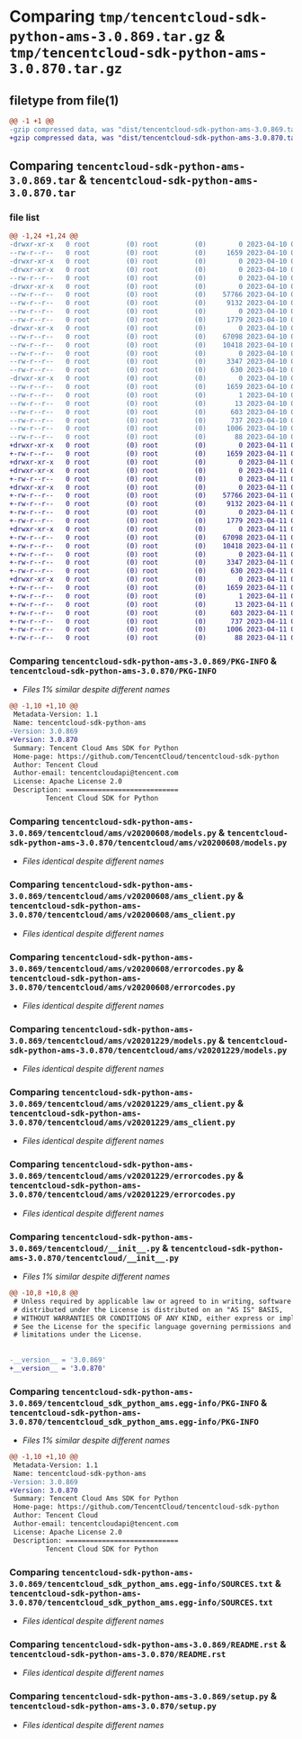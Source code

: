 # Comparing `tmp/tencentcloud-sdk-python-ams-3.0.869.tar.gz` & `tmp/tencentcloud-sdk-python-ams-3.0.870.tar.gz`

## filetype from file(1)

```diff
@@ -1 +1 @@
-gzip compressed data, was "dist/tencentcloud-sdk-python-ams-3.0.869.tar", last modified: Mon Apr 10 02:53:38 2023, max compression
+gzip compressed data, was "dist/tencentcloud-sdk-python-ams-3.0.870.tar", last modified: Tue Apr 11 03:19:05 2023, max compression
```

## Comparing `tencentcloud-sdk-python-ams-3.0.869.tar` & `tencentcloud-sdk-python-ams-3.0.870.tar`

### file list

```diff
@@ -1,24 +1,24 @@
-drwxr-xr-x   0 root         (0) root         (0)        0 2023-04-10 02:53:38.000000 tencentcloud-sdk-python-ams-3.0.869/
--rw-r--r--   0 root         (0) root         (0)     1659 2023-04-10 02:53:38.000000 tencentcloud-sdk-python-ams-3.0.869/PKG-INFO
-drwxr-xr-x   0 root         (0) root         (0)        0 2023-04-10 02:53:38.000000 tencentcloud-sdk-python-ams-3.0.869/tencentcloud/
-drwxr-xr-x   0 root         (0) root         (0)        0 2023-04-10 02:53:38.000000 tencentcloud-sdk-python-ams-3.0.869/tencentcloud/ams/
--rw-r--r--   0 root         (0) root         (0)        0 2023-04-10 02:53:38.000000 tencentcloud-sdk-python-ams-3.0.869/tencentcloud/ams/__init__.py
-drwxr-xr-x   0 root         (0) root         (0)        0 2023-04-10 02:53:38.000000 tencentcloud-sdk-python-ams-3.0.869/tencentcloud/ams/v20200608/
--rw-r--r--   0 root         (0) root         (0)    57766 2023-04-10 02:53:38.000000 tencentcloud-sdk-python-ams-3.0.869/tencentcloud/ams/v20200608/models.py
--rw-r--r--   0 root         (0) root         (0)     9132 2023-04-10 02:53:38.000000 tencentcloud-sdk-python-ams-3.0.869/tencentcloud/ams/v20200608/ams_client.py
--rw-r--r--   0 root         (0) root         (0)        0 2023-04-10 02:53:38.000000 tencentcloud-sdk-python-ams-3.0.869/tencentcloud/ams/v20200608/__init__.py
--rw-r--r--   0 root         (0) root         (0)     1779 2023-04-10 02:53:38.000000 tencentcloud-sdk-python-ams-3.0.869/tencentcloud/ams/v20200608/errorcodes.py
-drwxr-xr-x   0 root         (0) root         (0)        0 2023-04-10 02:53:38.000000 tencentcloud-sdk-python-ams-3.0.869/tencentcloud/ams/v20201229/
--rw-r--r--   0 root         (0) root         (0)    67098 2023-04-10 02:53:38.000000 tencentcloud-sdk-python-ams-3.0.869/tencentcloud/ams/v20201229/models.py
--rw-r--r--   0 root         (0) root         (0)    10418 2023-04-10 02:53:38.000000 tencentcloud-sdk-python-ams-3.0.869/tencentcloud/ams/v20201229/ams_client.py
--rw-r--r--   0 root         (0) root         (0)        0 2023-04-10 02:53:38.000000 tencentcloud-sdk-python-ams-3.0.869/tencentcloud/ams/v20201229/__init__.py
--rw-r--r--   0 root         (0) root         (0)     3347 2023-04-10 02:53:38.000000 tencentcloud-sdk-python-ams-3.0.869/tencentcloud/ams/v20201229/errorcodes.py
--rw-r--r--   0 root         (0) root         (0)      630 2023-04-10 02:53:38.000000 tencentcloud-sdk-python-ams-3.0.869/tencentcloud/__init__.py
-drwxr-xr-x   0 root         (0) root         (0)        0 2023-04-10 02:53:38.000000 tencentcloud-sdk-python-ams-3.0.869/tencentcloud_sdk_python_ams.egg-info/
--rw-r--r--   0 root         (0) root         (0)     1659 2023-04-10 02:53:38.000000 tencentcloud-sdk-python-ams-3.0.869/tencentcloud_sdk_python_ams.egg-info/PKG-INFO
--rw-r--r--   0 root         (0) root         (0)        1 2023-04-10 02:53:38.000000 tencentcloud-sdk-python-ams-3.0.869/tencentcloud_sdk_python_ams.egg-info/dependency_links.txt
--rw-r--r--   0 root         (0) root         (0)       13 2023-04-10 02:53:38.000000 tencentcloud-sdk-python-ams-3.0.869/tencentcloud_sdk_python_ams.egg-info/top_level.txt
--rw-r--r--   0 root         (0) root         (0)      603 2023-04-10 02:53:38.000000 tencentcloud-sdk-python-ams-3.0.869/tencentcloud_sdk_python_ams.egg-info/SOURCES.txt
--rw-r--r--   0 root         (0) root         (0)      737 2023-04-10 02:53:38.000000 tencentcloud-sdk-python-ams-3.0.869/README.rst
--rw-r--r--   0 root         (0) root         (0)     1006 2023-04-10 02:53:38.000000 tencentcloud-sdk-python-ams-3.0.869/setup.py
--rw-r--r--   0 root         (0) root         (0)       88 2023-04-10 02:53:38.000000 tencentcloud-sdk-python-ams-3.0.869/setup.cfg
+drwxr-xr-x   0 root         (0) root         (0)        0 2023-04-11 03:19:05.000000 tencentcloud-sdk-python-ams-3.0.870/
+-rw-r--r--   0 root         (0) root         (0)     1659 2023-04-11 03:19:05.000000 tencentcloud-sdk-python-ams-3.0.870/PKG-INFO
+drwxr-xr-x   0 root         (0) root         (0)        0 2023-04-11 03:19:05.000000 tencentcloud-sdk-python-ams-3.0.870/tencentcloud/
+drwxr-xr-x   0 root         (0) root         (0)        0 2023-04-11 03:19:05.000000 tencentcloud-sdk-python-ams-3.0.870/tencentcloud/ams/
+-rw-r--r--   0 root         (0) root         (0)        0 2023-04-11 03:19:05.000000 tencentcloud-sdk-python-ams-3.0.870/tencentcloud/ams/__init__.py
+drwxr-xr-x   0 root         (0) root         (0)        0 2023-04-11 03:19:05.000000 tencentcloud-sdk-python-ams-3.0.870/tencentcloud/ams/v20200608/
+-rw-r--r--   0 root         (0) root         (0)    57766 2023-04-11 03:19:05.000000 tencentcloud-sdk-python-ams-3.0.870/tencentcloud/ams/v20200608/models.py
+-rw-r--r--   0 root         (0) root         (0)     9132 2023-04-11 03:19:05.000000 tencentcloud-sdk-python-ams-3.0.870/tencentcloud/ams/v20200608/ams_client.py
+-rw-r--r--   0 root         (0) root         (0)        0 2023-04-11 03:19:05.000000 tencentcloud-sdk-python-ams-3.0.870/tencentcloud/ams/v20200608/__init__.py
+-rw-r--r--   0 root         (0) root         (0)     1779 2023-04-11 03:19:05.000000 tencentcloud-sdk-python-ams-3.0.870/tencentcloud/ams/v20200608/errorcodes.py
+drwxr-xr-x   0 root         (0) root         (0)        0 2023-04-11 03:19:05.000000 tencentcloud-sdk-python-ams-3.0.870/tencentcloud/ams/v20201229/
+-rw-r--r--   0 root         (0) root         (0)    67098 2023-04-11 03:19:05.000000 tencentcloud-sdk-python-ams-3.0.870/tencentcloud/ams/v20201229/models.py
+-rw-r--r--   0 root         (0) root         (0)    10418 2023-04-11 03:19:05.000000 tencentcloud-sdk-python-ams-3.0.870/tencentcloud/ams/v20201229/ams_client.py
+-rw-r--r--   0 root         (0) root         (0)        0 2023-04-11 03:19:05.000000 tencentcloud-sdk-python-ams-3.0.870/tencentcloud/ams/v20201229/__init__.py
+-rw-r--r--   0 root         (0) root         (0)     3347 2023-04-11 03:19:05.000000 tencentcloud-sdk-python-ams-3.0.870/tencentcloud/ams/v20201229/errorcodes.py
+-rw-r--r--   0 root         (0) root         (0)      630 2023-04-11 03:19:05.000000 tencentcloud-sdk-python-ams-3.0.870/tencentcloud/__init__.py
+drwxr-xr-x   0 root         (0) root         (0)        0 2023-04-11 03:19:05.000000 tencentcloud-sdk-python-ams-3.0.870/tencentcloud_sdk_python_ams.egg-info/
+-rw-r--r--   0 root         (0) root         (0)     1659 2023-04-11 03:19:05.000000 tencentcloud-sdk-python-ams-3.0.870/tencentcloud_sdk_python_ams.egg-info/PKG-INFO
+-rw-r--r--   0 root         (0) root         (0)        1 2023-04-11 03:19:05.000000 tencentcloud-sdk-python-ams-3.0.870/tencentcloud_sdk_python_ams.egg-info/dependency_links.txt
+-rw-r--r--   0 root         (0) root         (0)       13 2023-04-11 03:19:05.000000 tencentcloud-sdk-python-ams-3.0.870/tencentcloud_sdk_python_ams.egg-info/top_level.txt
+-rw-r--r--   0 root         (0) root         (0)      603 2023-04-11 03:19:05.000000 tencentcloud-sdk-python-ams-3.0.870/tencentcloud_sdk_python_ams.egg-info/SOURCES.txt
+-rw-r--r--   0 root         (0) root         (0)      737 2023-04-11 03:19:05.000000 tencentcloud-sdk-python-ams-3.0.870/README.rst
+-rw-r--r--   0 root         (0) root         (0)     1006 2023-04-11 03:19:05.000000 tencentcloud-sdk-python-ams-3.0.870/setup.py
+-rw-r--r--   0 root         (0) root         (0)       88 2023-04-11 03:19:05.000000 tencentcloud-sdk-python-ams-3.0.870/setup.cfg
```

### Comparing `tencentcloud-sdk-python-ams-3.0.869/PKG-INFO` & `tencentcloud-sdk-python-ams-3.0.870/PKG-INFO`

 * *Files 1% similar despite different names*

```diff
@@ -1,10 +1,10 @@
 Metadata-Version: 1.1
 Name: tencentcloud-sdk-python-ams
-Version: 3.0.869
+Version: 3.0.870
 Summary: Tencent Cloud Ams SDK for Python
 Home-page: https://github.com/TencentCloud/tencentcloud-sdk-python
 Author: Tencent Cloud
 Author-email: tencentcloudapi@tencent.com
 License: Apache License 2.0
 Description: ============================
         Tencent Cloud SDK for Python
```

### Comparing `tencentcloud-sdk-python-ams-3.0.869/tencentcloud/ams/v20200608/models.py` & `tencentcloud-sdk-python-ams-3.0.870/tencentcloud/ams/v20200608/models.py`

 * *Files identical despite different names*

### Comparing `tencentcloud-sdk-python-ams-3.0.869/tencentcloud/ams/v20200608/ams_client.py` & `tencentcloud-sdk-python-ams-3.0.870/tencentcloud/ams/v20200608/ams_client.py`

 * *Files identical despite different names*

### Comparing `tencentcloud-sdk-python-ams-3.0.869/tencentcloud/ams/v20200608/errorcodes.py` & `tencentcloud-sdk-python-ams-3.0.870/tencentcloud/ams/v20200608/errorcodes.py`

 * *Files identical despite different names*

### Comparing `tencentcloud-sdk-python-ams-3.0.869/tencentcloud/ams/v20201229/models.py` & `tencentcloud-sdk-python-ams-3.0.870/tencentcloud/ams/v20201229/models.py`

 * *Files identical despite different names*

### Comparing `tencentcloud-sdk-python-ams-3.0.869/tencentcloud/ams/v20201229/ams_client.py` & `tencentcloud-sdk-python-ams-3.0.870/tencentcloud/ams/v20201229/ams_client.py`

 * *Files identical despite different names*

### Comparing `tencentcloud-sdk-python-ams-3.0.869/tencentcloud/ams/v20201229/errorcodes.py` & `tencentcloud-sdk-python-ams-3.0.870/tencentcloud/ams/v20201229/errorcodes.py`

 * *Files identical despite different names*

### Comparing `tencentcloud-sdk-python-ams-3.0.869/tencentcloud/__init__.py` & `tencentcloud-sdk-python-ams-3.0.870/tencentcloud/__init__.py`

 * *Files 1% similar despite different names*

```diff
@@ -10,8 +10,8 @@
 # Unless required by applicable law or agreed to in writing, software
 # distributed under the License is distributed on an "AS IS" BASIS,
 # WITHOUT WARRANTIES OR CONDITIONS OF ANY KIND, either express or implied.
 # See the License for the specific language governing permissions and
 # limitations under the License.
 
 
-__version__ = '3.0.869'
+__version__ = '3.0.870'
```

### Comparing `tencentcloud-sdk-python-ams-3.0.869/tencentcloud_sdk_python_ams.egg-info/PKG-INFO` & `tencentcloud-sdk-python-ams-3.0.870/tencentcloud_sdk_python_ams.egg-info/PKG-INFO`

 * *Files 1% similar despite different names*

```diff
@@ -1,10 +1,10 @@
 Metadata-Version: 1.1
 Name: tencentcloud-sdk-python-ams
-Version: 3.0.869
+Version: 3.0.870
 Summary: Tencent Cloud Ams SDK for Python
 Home-page: https://github.com/TencentCloud/tencentcloud-sdk-python
 Author: Tencent Cloud
 Author-email: tencentcloudapi@tencent.com
 License: Apache License 2.0
 Description: ============================
         Tencent Cloud SDK for Python
```

### Comparing `tencentcloud-sdk-python-ams-3.0.869/tencentcloud_sdk_python_ams.egg-info/SOURCES.txt` & `tencentcloud-sdk-python-ams-3.0.870/tencentcloud_sdk_python_ams.egg-info/SOURCES.txt`

 * *Files identical despite different names*

### Comparing `tencentcloud-sdk-python-ams-3.0.869/README.rst` & `tencentcloud-sdk-python-ams-3.0.870/README.rst`

 * *Files identical despite different names*

### Comparing `tencentcloud-sdk-python-ams-3.0.869/setup.py` & `tencentcloud-sdk-python-ams-3.0.870/setup.py`

 * *Files identical despite different names*


